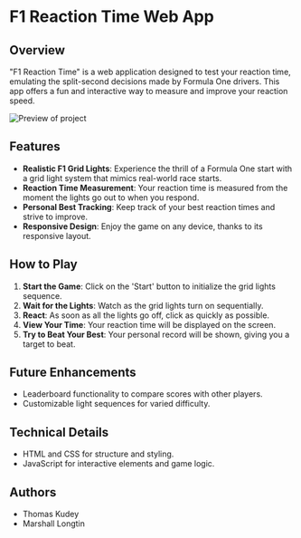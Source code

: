 # F1 Reaction Time Web App

## Overview

"F1 Reaction Time" is a web application designed to test your reaction time, emulating the split-second decisions made by Formula One drivers. This app offers a fun and interactive way to measure and improve your reaction speed.

![Preview of project](images/preview.png)

## Features

- **Realistic F1 Grid Lights**: Experience the thrill of a Formula One start with a grid light system that mimics real-world race starts.
- **Reaction Time Measurement**: Your reaction time is measured from the moment the lights go out to when you respond.
- **Personal Best Tracking**: Keep track of your best reaction times and strive to improve.
- **Responsive Design**: Enjoy the game on any device, thanks to its responsive layout.

## How to Play

1. **Start the Game**: Click on the 'Start' button to initialize the grid lights sequence.
2. **Wait for the Lights**: Watch as the grid lights turn on sequentially.
3. **React**: As soon as all the lights go off, click as quickly as possible.
4. **View Your Time**: Your reaction time will be displayed on the screen.
5. **Try to Beat Your Best**: Your personal record will be shown, giving you a target to beat.

## Future Enhancements

- Leaderboard functionality to compare scores with other players.
- Customizable light sequences for varied difficulty.

## Technical Details

- HTML and CSS for structure and styling.
- JavaScript for interactive elements and game logic.

## Authors

- Thomas Kudey
- Marshall Longtin
